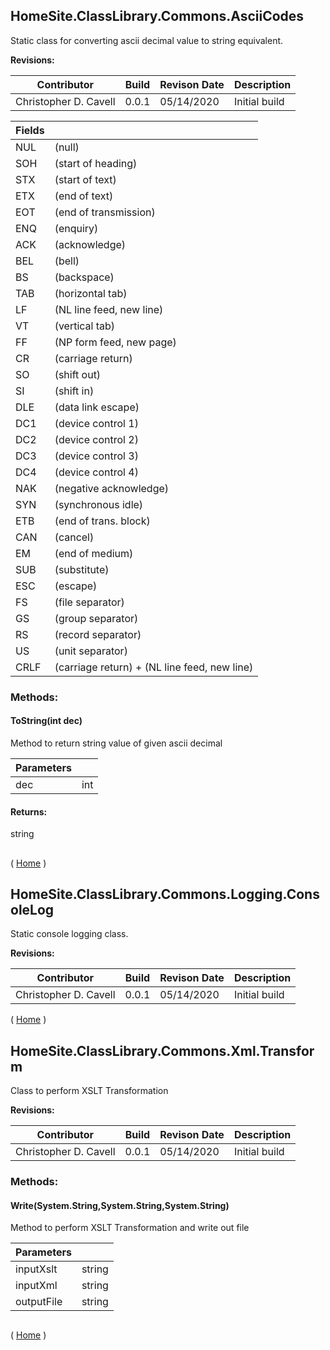 ﻿
<a name='HomeSite.ClassLibrary.Commons.AsciiCodes'></a>
		
## HomeSite.ClassLibrary.Commons.AsciiCodes
Static class for converting ascii decimal value to string equivalent.

__Revisions:__

| Contributor | Build | Revison Date | Description |
|-------------|-------|--------------|-------------|
| Christopher D. Cavell | 0.0.1 | 05/14/2020 | Initial build |


|Fields| |
| - | - |
|NUL|(null)|
|SOH|(start of heading)|
|STX|(start of text)|
|ETX|(end of text)|
|EOT|(end of transmission)|
|ENQ|(enquiry)|
|ACK|(acknowledge)|
|BEL|(bell)|
|BS|(backspace)|
|TAB|(horizontal tab)|
|LF|(NL line feed, new line)|
|VT|(vertical tab)|
|FF|(NP form feed, new page)|
|CR|(carriage return)|
|SO|(shift out)|
|SI|(shift in)|
|DLE|(data link escape)|
|DC1|(device control 1)|
|DC2|(device control 2)|
|DC3|(device control 3)|
|DC4|(device control 4)|
|NAK|(negative acknowledge)|
|SYN|(synchronous idle)|
|ETB|(end of trans. block)|
|CAN|(cancel)|
|EM|(end of medium)|
|SUB|(substitute)|
|ESC|(escape)|
|FS|(file separator)|
|GS|(group separator)|
|RS|(record separator)|
|US|(unit separator)|
|CRLF|(carriage return) + (NL line feed, new line)|

### Methods:
#### ToString(int dec)

Method to return string value of given ascii decimal

|Parameters| |
| - | - |
|dec|int|

#### Returns:
string 
## 

( [Home](Home) )


<a name='HomeSite.ClassLibrary.Commons.Logging.ConsoleLog'></a>
		
## HomeSite.ClassLibrary.Commons.Logging.ConsoleLog
Static console logging class.

__Revisions:__

| Contributor | Build | Revison Date | Description |
|-------------|-------|--------------|-------------|
| Christopher D. Cavell | 0.0.1 | 05/14/2020 | Initial build |



( [Home](Home) )


<a name='HomeSite.ClassLibrary.Commons.Xml.Transform'></a>
		
## HomeSite.ClassLibrary.Commons.Xml.Transform
Class to perform XSLT Transformation

__Revisions:__

| Contributor | Build | Revison Date | Description |
|-------------|-------|--------------|-------------|
| Christopher D. Cavell | 0.0.1 | 05/14/2020 | Initial build |


### Methods:
#### Write(System.String,System.String,System.String)

Method to perform XSLT Transformation and write out file

|Parameters| |
| - | - |
|inputXslt|string|
|inputXml|string|
|outputFile|string|
## 

( [Home](Home) )

